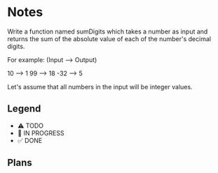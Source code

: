 # Notes
Write a function named sumDigits which takes a number as input and returns the sum of the absolute value of each of the number's decimal digits.

For example: (Input --> Output)

10 --> 1
99 --> 18
-32 --> 5

Let's assume that all numbers in the input will be integer values.

## Legend
- ⚠ TODO
- 🚧 IN PROGRESS
- ✅ DONE

## Plans
